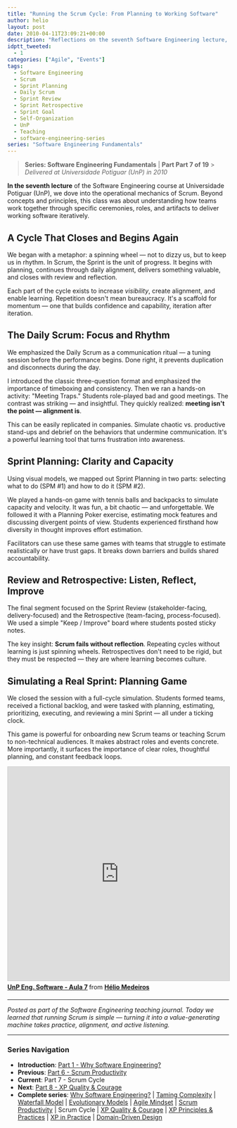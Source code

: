 ```yaml
---
title: "Running the Scrum Cycle: From Planning to Working Software"
author: helio
layout: post
date: 2010-04-11T23:09:21+00:00
description: "Reflections on the seventh Software Engineering lecture, exploring the Scrum operational cycle, roles, ceremonies, and how teams self-organize around value delivery."
idptt_tweeted:
  - 1
categories: ["Agile", "Events"]
tags:
  - Software Engineering
  - Scrum
  - Sprint Planning
  - Daily Scrum
  - Sprint Review
  - Sprint Retrospective
  - Sprint Goal
  - Self-Organization
  - UnP
  - Teaching
  - software-engineering-series
series: "Software Engineering Fundamentals"
---
```


> **Series: Software Engineering Fundamentals** | **Part Part 7 of 19** > _Delivered at Universidade Potiguar (UnP) in 2010_

**In the seventh lecture** of the Software Engineering course at Universidade Potiguar (UnP), we dove into the operational mechanics of Scrum. Beyond concepts and principles, this class was about understanding how teams work together through specific ceremonies, roles, and artifacts to deliver working software iteratively.

## A Cycle That Closes and Begins Again

We began with a metaphor: a spinning wheel — not to dizzy us, but to keep us in rhythm. In Scrum, the Sprint is the unit of progress. It begins with planning, continues through daily alignment, delivers something valuable, and closes with review and reflection.

Each part of the cycle exists to increase _visibility_, create alignment, and enable learning. Repetition doesn't mean bureaucracy. It's a scaffold for momentum — one that builds confidence and capability, iteration after iteration.

## The Daily Scrum: Focus and Rhythm

We emphasized the Daily Scrum as a communication ritual — a tuning session before the performance begins. Done right, it prevents duplication and disconnects during the day.

I introduced the classic three-question format and emphasized the importance of timeboxing and consistency. Then we ran a hands-on activity: "Meeting Traps." Students role-played bad and good meetings. The contrast was striking — and insightful. They quickly realized: **meeting isn't the point — alignment is**.

This can be easily replicated in companies. Simulate chaotic vs. productive stand-ups and debrief on the behaviors that undermine communication. It's a powerful learning tool that turns frustration into awareness.

## Sprint Planning: Clarity and Capacity

Using visual models, we mapped out Sprint Planning in two parts: selecting what to do (SPM #1) and how to do it (SPM #2).

We played a hands-on game with tennis balls and backpacks to simulate capacity and velocity. It was fun, a bit chaotic — and unforgettable. We followed it with a Planning Poker exercise, estimating mock features and discussing divergent points of view. Students experienced firsthand how diversity in thought improves effort estimation.

Facilitators can use these same games with teams that struggle to estimate realistically or have trust gaps. It breaks down barriers and builds shared accountability.

## Review and Retrospective: Listen, Reflect, Improve

The final segment focused on the Sprint Review (stakeholder-facing, delivery-focused) and the Retrospective (team-facing, process-focused). We used a simple "Keep / Improve" board where students posted sticky notes.

The key insight: **Scrum fails without reflection**. Repeating cycles without learning is just spinning wheels. Retrospectives don't need to be rigid, but they must be respected — they are where learning becomes culture.

## Simulating a Real Sprint: Planning Game

We closed the session with a full-cycle simulation. Students formed teams, received a fictional backlog, and were tasked with planning, estimating, prioritizing, executing, and reviewing a mini Sprint — all under a ticking clock.

This game is powerful for onboarding new Scrum teams or teaching Scrum to non-technical audiences. It makes abstract roles and events concrete. More importantly, it surfaces the importance of clear roles, thoughtful planning, and constant feedback loops.

<div style="margin-bottom: 20px;">
<iframe src="https://www.slideshare.net/slideshow/embed_code/key/AwW0tPsYVA5QCk?startSlide=1" width="597" height="486" frameborder="0" marginwidth="0" marginheight="0" scrolling="no" style="border:1px solid #CCC; border-width:1px; margin-bottom:5px;max-width: 100%;" allowfullscreen></iframe> <div style="margin-bottom:5px"><strong> <a href="https://pt.slideshare.net/slideshow/unp-eng-software-aula-7/3462783" title="UnP Eng. Software - Aula 7" target="_blank">UnP Eng. Software - Aula 7</a> </strong> from <strong> <a href="https://www.slideshare.net/heliomedeiros" target="_blank">Hélio Medeiros</a> </strong></div>
</div>

---

_Posted as part of the Software Engineering teaching journal. Today we learned that running Scrum is simple — turning it into a value-generating machine takes practice, alignment, and active listening._

---

### **Series Navigation**

- **Introduction**: [Part 1 - Why Software Engineering?](../2010-02-24-software-engineering-purpose/)
- **Previous**: [Part 6 - Scrum Productivity](../2010-04-03-scrum-productivity/)
- **Current**: Part 7 - Scrum Cycle
- **Next**: [Part 8 - XP Quality & Courage](../2010-04-19-xp-quality-courage/)
- **Complete series**: [Why Software Engineering?](../2010-02-24-software-engineering-purpose/) | [Taming Complexity](../2010-03-02-complexity-process/) | [Waterfall Model](../2010-03-10-waterfall-model/) | [Evolutionary Models](../2010-03-18-evolutionary-models/) | [Agile Mindset](../2010-03-26-agile-mindset/) | [Scrum Productivity](../2010-04-03-scrum-productivity/) | Scrum Cycle | [XP Quality & Courage](../2010-04-19-xp-quality-courage/) | [XP Principles & Practices](../2010-05-01-xp-principles-practices/) | [XP in Practice](../2010-05-08-applying-xp-strategies/) | [Domain-Driven Design](../2010-05-15-domain-driven-design/)
